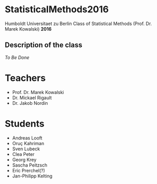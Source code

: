 # StatisticalMethods2016
Humboldt Universitaet zu Berlin Class of Statistical Methods (Prof. Dr. Marek Kowalski) **2016**

## Description of the class
_To Be Done_

# Teachers
- Prof. Dr. Marek Kowalski
- Dr. Mickael Rigault
- Dr. Jakob Nordin

# Students
- Andreas Looft
- Oruç Kahriman
- Sven Lubeck
- Clea Peter
- Georg Krey
- Sascha Peitzsch
- Eric Prerchel(?)
- Jan-Philipp Kelting
